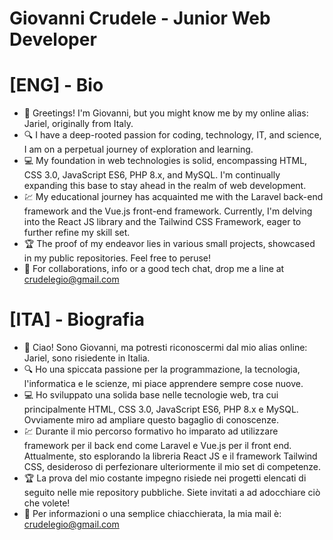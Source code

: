 # Giovanni Crudele - Junior Web Developer

# [ENG] - Bio

- 👋 Greetings! I'm Giovanni, but you might know me by my online alias: Jariel, originally from Italy.
- :mag: I have a deep-rooted passion for coding, technology, IT, and science, I am on a perpetual journey of exploration and learning.
- :computer: My foundation in web technologies is solid, encompassing HTML, CSS 3.0, JavaScript ES6, PHP 8.x, and MySQL. I'm continually expanding this base to stay ahead in the realm of web development.
- :chart: My educational journey has acquainted me with the Laravel back-end framework and the Vue.js front-end framework. Currently, I'm delving into the React JS library and the Tailwind CSS Framework, eager to further refine my skill set.
- :trophy: The proof of my endeavor lies in various small projects, showcased in my public repositories. Feel free to peruse!
- :email: For collaborations, info or a good tech chat, drop me a line at crudelegio@gmail.com

# [ITA] - Biografia

- 👋 Ciao! Sono Giovanni, ma potresti riconoscermi dal mio alias online: Jariel, sono risiedente in Italia.
- :mag: Ho una spiccata passione per la programmazione, la tecnologia, l'informatica e le scienze, mi piace apprendere sempre cose nuove.
- :computer: Ho sviluppato una solida base nelle tecnologie web, tra cui principalmente HTML, CSS 3.0, JavaScript ES6, PHP 8.x e MySQL. Ovviamente miro ad ampliare questo bagaglio di conoscenze.
- :chart: Durante il mio percorso formativo ho imparato ad utilizzare framework per il back end come Laravel e Vue.js per il front end. Attualmente, sto esplorando la libreria React JS e il framework Tailwind CSS, desideroso di perfezionare ulteriormente il mio set di competenze.
- :trophy: La prova del mio costante impegno risiede nei progetti elencati di seguito nelle mie repository pubbliche. Siete invitati a ad adocchiare ciò che volete!
- :email: Per informazioni o una semplice chiacchierata, la mia mail è: crudelegio@gmail.com
